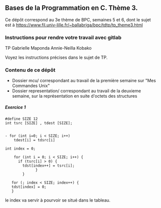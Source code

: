 ## Bases de la Programmation en C. Thème 3.

Ce dépôt correspond au 3e thème de BPC, semaines 5 et 6, dont le sujet est à https://www.fil.univ-lille.fr/~ballabriga/bpc/tdtp/tp_theme3.html

###  Instructions pour rendre votre travail avec gitlab

TP 
Gabrielle Maponda 
Annie-Neilla Kobako

Voyez les instructions précises dans le sujet de TP. 

### Contenu de ce dépôt

 * Dossier mcu/ correspondant au travail de la première semaine sur "Mes Commandes Unix"
 * Dossier representation/ correspondant au travail de la deuxieme semaine, sur la représentation en suite d'octets des structures
 
##### Exercice 1 
```
#define SIZE 12
int tsrc [SIZE] , tdest [SIZE];


- for (int i=0; i < SIZE; i++)
    tdest[i] = tdsrc[i]
```

```
int index = 0;

    for (int i = 0; i < SIZE; i++) {
      if (tsrc[i] > 0) {
        tdst[index++] = tsrc[i];
              }
        }

   for (; index < SIZE; index++) {
   tdst[index] = 0;
   }
```
le index va servir à pourvoir se situé dans le tableau.

